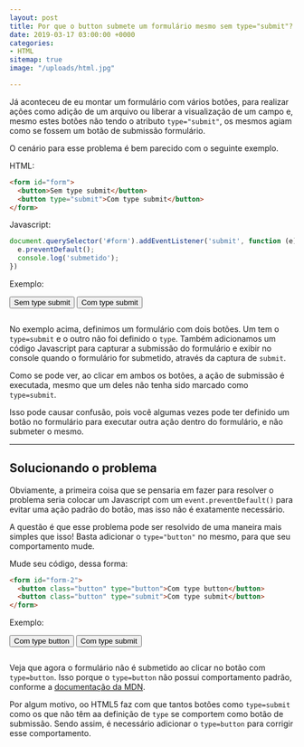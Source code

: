```yaml
---
layout: post
title: Por que o button submete um formulário mesmo sem type="submit"?
date: 2019-03-17 03:00:00 +0000
categories:
- HTML
sitemap: true
image: "/uploads/html.jpg"

---
```

Já aconteceu de eu montar um formulário com vários botões, para realizar ações como adição de um arquivo ou liberar a visualização de um campo e, mesmo estes botões não tendo o atributo `type="submit"`, os mesmos agiam como se fossem um botão de submissão formulário.

O cenário para esse problema é bem parecido com o seguinte exemplo.

HTML:

```html
<form id="form">
  <button>Sem type submit</button>
  <button type="submit">Com type submit</button>
</form>
```

Javascript:

```javascript
document.querySelector('#form').addEventListener('submit', function (e) {
  e.preventDefault();
  console.log('submetido');
})
```

Exemplo:

<div class='box'>
<form id="form">
  <button class="button">Sem type submit</button>
  <button class="button" type="submit">Com type submit</button>
</form>

<script>
document
.querySelector('#form')
.addEventListener('submit', function (e) {
  e.preventDefault();
  document.querySelector('#console').innerHTML += '<div>submetido</div>';
})
</script>
<pre id="console" class="mt-2"></pre>
</div>


No exemplo acima, definimos um formulário com dois botões. Um tem o `type=submit` e o outro não foi definido o `type`. Também adicionamos um código Javascript para capturar a submissão do formulário e exibir no console quando o formulário for submetido, através da captura de `submit`.

Como se pode ver, ao clicar em ambos os botões, a ação de submissão é executada, mesmo que um deles não tenha sido marcado como `type=submit`. 

Isso pode causar confusão, pois você algumas vezes pode ter definido um botão no formulário para executar outra ação dentro do formulário, e não submeter o mesmo.

---- 
## Solucionando o problema

Obviamente, a primeira coisa que se pensaria em fazer para resolver o problema seria colocar um Javascript com um `event.preventDefault()` para evitar uma ação padrão do botão, mas isso não é exatamente necessário.

A questão é que esse problema pode ser resolvido de uma maneira mais simples que isso!
Basta adicionar o `type="button"` no mesmo, para que seu comportamento mude.

Mude seu código, dessa forma:

```html
<form id="form-2">
  <button class="button" type="button">Com type button</button>
  <button class="button" type="submit">Com type submit</button>
</form>
```
Exemplo:
<div class='box'>
<form id="form-2">
  <button class="button" type="button">Com type button</button>
  <button class="button" type="submit">Com type submit</button>
</form>

<script>
document
.querySelector('#form-2')
.addEventListener('submit', function (e) {
  e.preventDefault();
  document.querySelector('#console-2').innerHTML += '<div>submetido</div>';
})
</script>
<pre id="console-2" class="mt-2"></pre>
</div>

Veja que agora o formulário não é submetido ao clicar no botão com `type=button`. Isso porque o `type=button`  não possui comportamento padrão, conforme a [documentação da MDN](https://developer.mozilla.org/pt-BR/docs/Web/HTML/Element/button).

Por algum motivo, oo HTML5 faz com que tantos botões como `type=submit` como os que não têm aa definição de `type` se comportem como botão de submissão. Sendo assim, é necessário adicionar o `type=button` para corrigir esse comportamento.

